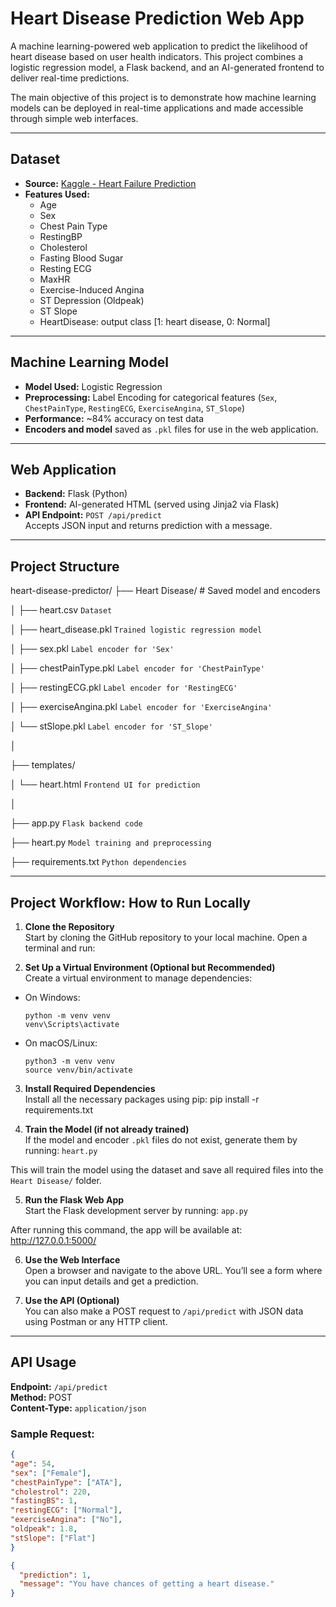 # Heart Disease Prediction Web App

A machine learning-powered web application to predict the likelihood of heart disease based on user health indicators. This project combines a logistic regression model, a Flask backend, and an AI-generated frontend to deliver real-time predictions.

The main objective of this project is to demonstrate how machine learning models can be deployed in real-time applications and made accessible through simple web interfaces.

---


## Dataset

- **Source:** [Kaggle - Heart Failure Prediction](https://www.kaggle.com/datasets/fedesoriano/heart-failure-prediction)
- **Features Used:**
  - Age
  - Sex
  - Chest Pain Type
  - RestingBP
  - Cholesterol
  - Fasting Blood Sugar
  - Resting ECG
  - MaxHR
  - Exercise-Induced Angina
  - ST Depression (Oldpeak)
  - ST Slope
  - HeartDisease: output class [1: heart disease, 0: Normal]


---


##  Machine Learning Model

- **Model Used:** Logistic Regression
- **Preprocessing:** Label Encoding for categorical features (`Sex`, `ChestPainType`, `RestingECG`, `ExerciseAngina`, `ST_Slope`)
- **Performance:** ~84% accuracy on test data
- **Encoders and model** saved as `.pkl` files for use in the web application.


---


## Web Application

- **Backend:** Flask (Python)
- **Frontend:** AI-generated HTML (served using Jinja2 via Flask)
- **API Endpoint:** `POST /api/predict`  
  Accepts JSON input and returns prediction with a message.


---


## Project Structure

heart-disease-predictor/
├── Heart Disease/ # Saved model and encoders

│ ├── heart.csv `Dataset`

│ ├── heart_disease.pkl `Trained logistic regression model`

│ ├── sex.pkl `Label encoder for 'Sex'`

│ ├── chestPainType.pkl `Label encoder for 'ChestPainType'`

│ ├── restingECG.pkl `Label encoder for 'RestingECG'`

│ ├── exerciseAngina.pkl `Label encoder for 'ExerciseAngina'`

│ └── stSlope.pkl `Label encoder for 'ST_Slope'`

│

├── templates/

│ └── heart.html `Frontend UI for prediction`

│

├── app.py `Flask backend code`

├── heart.py `Model training and preprocessing`

├── requirements.txt `Python dependencies`



---


## Project Workflow: How to Run Locally

1. **Clone the Repository**  
   Start by cloning the GitHub repository to your local machine. Open a terminal and run:


2. **Set Up a Virtual Environment (Optional but Recommended)**  
Create a virtual environment to manage dependencies:
- On Windows:
  ```
  python -m venv venv
  venv\Scripts\activate
  ```
- On macOS/Linux:
  ```
  python3 -m venv venv
  source venv/bin/activate
  ```


3. **Install Required Dependencies**  
Install all the necessary packages using pip:
pip install -r requirements.txt


4. **Train the Model (if not already trained)**  
If the model and encoder `.pkl` files do not exist, generate them by running:
`heart.py`

This will train the model using the dataset and save all required files into the `Heart Disease/` folder.


5. **Run the Flask Web App**  
Start the Flask development server by running:
`app.py`

After running this command, the app will be available at:
http://127.0.0.1:5000/


6. **Use the Web Interface**  
Open a browser and navigate to the above URL. You’ll see a form where you can input details and get a prediction.


7. **Use the API (Optional)**  
You can also make a POST request to `/api/predict` with JSON data using Postman or any HTTP client.


---


##  API Usage

**Endpoint:** `/api/predict`  
**Method:** POST  
**Content-Type:** `application/json`  


### Sample Request:
```json
{
"age": 54,
"sex": ["Female"],
"chestPainType": ["ATA"],
"cholestrol": 220,
"fastingBS": 1,
"restingECG": ["Normal"],
"exerciseAngina": ["No"],
"oldpeak": 1.8,
"stSlope": ["Flat"]
}

{
  "prediction": 1,
  "message": "You have chances of getting a heart disease."
}
```
